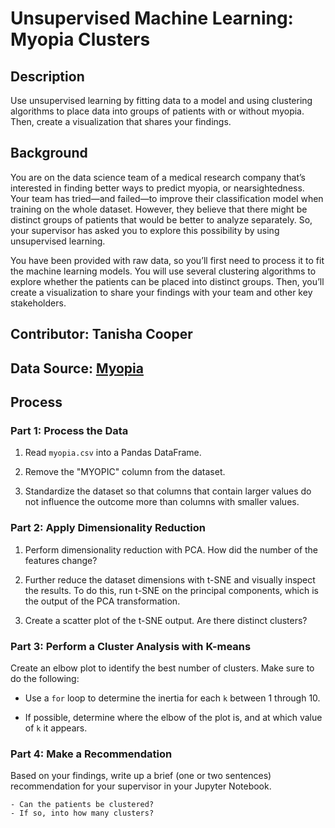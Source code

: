 # Unsupervised Machine Learning: Myopia Clusters

## Description
Use unsupervised learning by fitting data to a model and using clustering algorithms to place data into groups of patients with or without myopia. Then, create a visualization that shares your findings.

## Background
You are on the data science team of a medical research company that’s interested in finding better ways to predict myopia, or nearsightedness. Your team has tried—and failed—to improve their classification model when training on the whole dataset. However, they believe that there might be distinct groups of patients that would be better to analyze separately. So, your supervisor has asked you to explore this possibility by using unsupervised learning.

You have been provided with raw data, so you’ll first need to process it to fit the machine learning models. You will use several clustering algorithms to explore whether the patients can be placed into distinct groups. Then, you’ll create a visualization to share your findings with your team and other key stakeholders.

## Contributor: <strong>Tanisha Cooper</strong>

## Data Source: [Myopia](./Resources/myopia.csv)

## Process

### <strong>Part 1: Process the Data</strong>
1. Read `myopia.csv` into a Pandas DataFrame.

2. Remove the "MYOPIC" column from the dataset.

3. Standardize the dataset so that columns that contain larger values do not influence the outcome more than columns with smaller values.

### <strong>Part 2: Apply Dimensionality Reduction</strong>
1. Perform dimensionality reduction with PCA. How did the number of the features change?

2. Further reduce the dataset dimensions with t-SNE and visually inspect the results. To do this, run t-SNE on the principal components, which is the output of the PCA transformation. 

3. Create a scatter plot of the t-SNE output. Are there distinct clusters?

### <strong>Part 3: Perform a Cluster Analysis with K-means</strong>
Create an elbow plot to identify the best number of clusters. Make sure to do the following:

* Use a `for` loop to determine the inertia for each `k` between 1 through 10. 

* If possible, determine where the elbow of the plot is, and at which value of `k` it appears.

### <strong>Part 4: Make a Recommendation</strong>
Based on your findings, write up a brief (one or two sentences) recommendation for your supervisor in your Jupyter Notebook. 

    - Can the patients be clustered? 
    - If so, into how many clusters?
